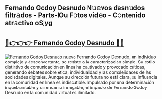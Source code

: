 ## Fernando Godoy Desnudo N𝚞𝚎vos desn𝚞dos filtr𝚊dos - Parts-lOu F𝚘tos vid𝚎o - C𝚘ntenido atr𝚊ctivo oSjyg

# <h2><a href="http://mb5tae.tromn.icu/?c=Fernando+Godoy+Desnudo">🔗👉👉👉 Fernando Godoy Desnudo 🔗🔗</a></h2>

[![Fernando Godoy Desnudo nuevo](https://i.imgur.com/pEAQMta.gif)](http://mb5tae.tromn.icu/?c=Fernando+Godoy+Desnudo)
Fernando Godoy Desnudo, un individuo complejo y desconcertante, se resiste a la caracterización simple. Su estilo distintivo de comunicación en línea ha cautivado y provocado críticas, generando debates sobre ética, individualidad y las complejidades de las sociedades digitales. Aunque su dirección futura no está clara, su influencia en la comunidad en línea es indiscutible. Impulsado por una determinación inquebrantable y un encanto innegable, el impacto de Fernando Godoy Desnudo en la comunidad virtual es ilimitado.
